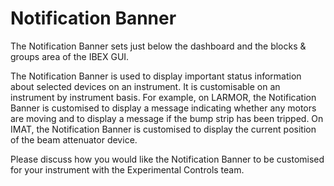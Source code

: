 Notification Banner
===================

The Notification Banner sets just below the dashboard and the blocks & groups area of the IBEX GUI.

The Notification Banner is used to display important status information about selected devices on an instrument.  It is customisable on an instrument by instrument basis.  For example, on LARMOR, the Notification Banner is customised to display a message indicating whether any motors are moving and to display a message if the bump strip has been tripped.  On IMAT, the Notification Banner is customised to display the current position of the beam attenuator device.

Please discuss how you would like the Notification Banner to be customised for your instrument with the Experimental Controls team.